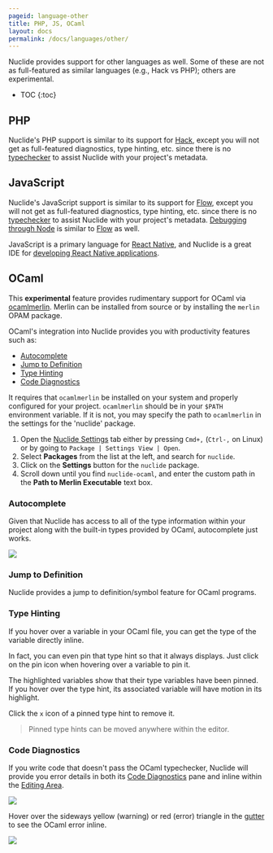 ```yaml
---
pageid: language-other
title: PHP, JS, OCaml
layout: docs
permalink: /docs/languages/other/
---
```


Nuclide provides support for other languages as well. Some of these are not as full-featured as
similar languages (e.g., Hack vs PHP); others are experimental.

* TOC
{:toc}

## PHP

Nuclide's PHP support is similar to its support for [Hack](/docs/languages/hack), except you will
not get as full-featured diagnostics, type hinting, etc. since there is no
[typechecker](https://docs.hhvm.com/hack/typechecker/introduction) to assist Nuclide with your project's metadata.

## JavaScript

Nuclide's JavaScript support is similar to its support for [Flow](/docs/languages/flow), except
you will not get as full-featured diagnostics, type hinting, etc. since there is no
[typechecker](http://flowtype.org/) to assist Nuclide with your project's metadata.
[Debugging through Node](/docs/features/debugger/#basics) is similar to
[Flow](/docs/languages/flow/#debugging) as well.

JavaScript is a primary language for [React Native](https://facebook.github.io/react-native/), and
Nuclide is a great IDE for [developing React Native applications](/docs/platforms/react-native).

## OCaml

This **experimental** feature provides rudimentary support for OCaml via
[ocamlmerlin](https://github.com/the-lambda-church/merlin). Merlin can be installed from source
or by installing the `merlin` OPAM package.

OCaml's integration into Nuclide provides you with productivity features such as:

* [Autocomplete](#ocaml__auto-complete)
* [Jump to Definition](#ocaml__jump-to-definition)
* [Type Hinting](#ocaml__type-hinting)
* [Code Diagnostics](#ocaml__code-diagnostics)

It requires that `ocamlmerlin` be installed on your system and properly configured for your
project. `ocamlmerlin` should be in your `$PATH` environment variable. If it is not, you may specify the path to
`ocamlmerlin` in the settings for the 'nuclide' package.

1. Open the [Nuclide Settings](/docs/editor/basics/#preferences-pane) tab either by pressing `Cmd+,` (`Ctrl-,` on Linux) or by going to `Package | Settings View | Open`.
2. Select **Packages** from the list at the left, and search for `nuclide`.
3. Click on the **Settings** button for the `nuclide` package.
4. Scroll down until you find `nuclide-ocaml`, and enter the custom path in the **Path to Merlin Executable** text box.

### Autocomplete

Given that Nuclide has access to all of the type information within your project along with the built-in types provided by OCaml, autocomplete just works.

![](/static/images/docs/languages-ocaml-autocomplete.png)

### Jump to Definition

Nuclide provides a jump to definition/symbol feature for OCaml programs.

<!-- INSERT SCREENSHOT HERE -->

### Type Hinting

If you hover over a variable in your OCaml file, you can get the type of the variable directly inline.

<!-- INSERT SCREENSHOT HERE -->

In fact, you can even pin that type hint so that it always displays. Just click on the pin icon when hovering over a variable to pin it.

<!-- INSERT SCREENSHOT HERE -->

The highlighted variables show that their type variables have been pinned. If you hover over the
type hint, its associated variable will have motion in its highlight.

Click the `x` icon of a pinned type hint to remove it.

> Pinned type hints can be moved anywhere within the editor.

### Code Diagnostics

If you write code that doesn't pass the OCaml typechecker, Nuclide will provide you error details in both its [Code Diagnostics](/docs/editor/basics/#status-bar__code-diagnostics) pane and inline within the [Editing Area](/docs/editor/basics/#editing-area).

![](/static/images/docs/languages-ocaml-diagnostics-gutter.png)

Hover over the sideways yellow (warning) or red (error) triangle in the [gutter](/docs/editor/basics/#gutter) to see the OCaml error inline.

![](/static/images/docs/languages-ocaml-diagnostics-message.png)
